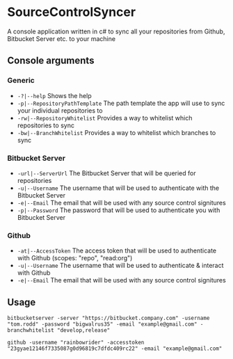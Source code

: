 # SourceControlSyncer
A console application written in c# to sync all your repositories from Github, Bitbucket Server etc. to your machine

## Console arguments

### Generic

* `-?|--help` Shows the help
* `-p|--RepositoryPathTemplate` The path template the app will use to sync your individual repositories to
* `-rw|--RepositoryWhitelist` Provides a way to whitelist which repositories to sync
* `-bw|--BranchWhitelist` Provides a way to whitelist which branches to sync

### Bitbucket Server

* `-url|--ServerUrl` The Bitbucket Server that will be queried for repositories
* `-u|--Username` The username that will be used to authenticate with the Bitbucket Server
* `-e|--Email` The email that will be used with any source control signitures
* `-p|--Password` The password that will be used to authenticate you with Bitbucket Server

### Github

* `-at|--AccessToken` The access token that will be used to authenticate with Github (scopes: "repo", "read:org")
* `-u|--Username` The username that will be used to authenticate & interact with Github
* `-e|--Email` The email that will be used with any source control signitures

## Usage
`bitbucketserver -server "https://bitbucket.company.com" -username "tom.rodd" -password "bigwalrus35" -email "example@gmail.com" -branchwhitelist "develop,release"`

`github -username "rainbowrider" -accesstoken "23gyae12146f7335087g0d96819c7dfdc409rc22" -email "example@gmail.com"`
